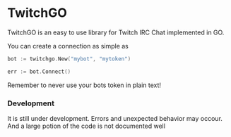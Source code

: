 # TwitchGO

TwitchGO is an easy to use library for Twitch IRC Chat implemented in GO.

You can create a connection as simple as

```go
bot := twitchgo.New("mybot", "mytoken")

err := bot.Connect()
```

Remember to never use your bots token in plain text!

### Development

It is still under development. Errors and unexpected behavior may occour. And a large potion of the code is not documented well
